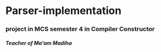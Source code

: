 # Parser-implementation
### project in MCS semester 4 in Compiler Constructor
##### Teacher of Ma'am Madiha
